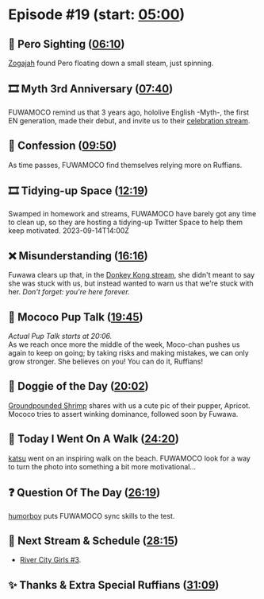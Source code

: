 # Episode #19 (start: [05:00](https://youtu.be/8w8utBUJwEY?t=05m00s))

## 👀 Pero Sighting  ([06:10](https://youtu.be/8w8utBUJwEY?t=06m10s))

[Zogajah](https://twitter.com/zogajah/status/1697460559141343503) found Pero floating down a small steam, just spinning.

## 🎞️ Myth 3rd Anniversary ([07:40](https://youtu.be/8w8utBUJwEY?t=07m40s))

FUWAMOCO remind us that 3 years ago, hololive English -Myth-, the first EN generation, made their debut, and invite us to their [celebration stream](https://youtu.be/gYEsfr1Y-CI).

## 🙊 Confession ([09:50](https://youtu.be/8w8utBUJwEY?t=09m50s))

As time passes, FUWAMOCO find themselves relying more on Ruffians.

## 🎞️ Tidying-up Space ([12:19](https://youtu.be/8w8utBUJwEY?t=12m19s))

Swamped in homework and streams, FUWAMOCO have barely got any time to clean up, so they are hosting a tidying-up Twitter Space to help them keep motivated. 2023-09-14T14:00Z

## ❌ Misunderstanding ([16:16](https://youtu.be/8w8utBUJwEY?t=16m16s))

Fuwawa clears up that, in the [Donkey Kong stream](https://youtu.be/ndNZ1ClWZ6g), she didn't meant to say she was stuck with us, but instead wanted to warn us that we're stuck with her. *Don't forget: you're here forever.*

## 📣 Mococo Pup Talk ([19:45](https://youtu.be/8w8utBUJwEY?t=19m45s))

*Actual Pup Talk starts at 20:06.*  
As we reach once more the middle of the week, Moco-chan pushes us again to keep on going; by taking risks and making mistakes, we can only grow stronger. She believes on you! You can do it, Ruffians!

## 🐶 Doggie of the Day ([20:02](https://youtu.be/8w8utBUJwEY?t=20m02s))

[Groundpounded Shrimp](https://twitter.com/Loc_Panda/status/1691828105336483884) shares with us a cute pic of their pupper, Apricot. Mococo tries to assert winking dominance, followed soon by Fuwawa.

## 🚶 Today I Went On A Walk ([24:20](https://youtu.be/8w8utBUJwEY?t=24m20s))

[katsu](https://twitter.com/katsupantsu/status/1699085182396162443) went on an inspiring walk on the beach. FUWAMOCO look for a way to turn the photo into something a bit more motivational...

## ❓ Question Of The Day ([26:19](https://youtu.be/8w8utBUJwEY?t=26m19s))

[humorboy](https://vxtwitter.com/2humorboy/status/1694187446320418898) puts FUWAMOCO sync skills to the test.

## 📅 Next Stream & Schedule ([28:15](https://youtu.be/8w8utBUJwEY?t=28m15s))

* [River City Girls #3](https://youtu.be/83nCZ3DPUJo).

## ✨ Thanks & Extra Special Ruffians ([31:09](https://youtu.be/8w8utBUJwEY?t=31m09s))
